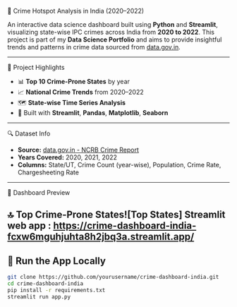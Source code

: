 🚨 Crime Hotspot Analysis in India (2020–2022)

An interactive data science dashboard built using **Python** and **Streamlit**, visualizing state-wise IPC crimes across India from **2020 to 2022**. This project is part of my **Data Science Portfolio** and aims to provide insightful trends and patterns in crime data sourced from [data.gov.in](https://data.gov.in).

---

 📌 Project Highlights

- 📊 **Top 10 Crime-Prone States** by year
- 📈 **National Crime Trends** from 2020–2022
- 🗺️ **State-wise Time Series Analysis**
- 🧰 Built with **Streamlit**, **Pandas**, **Matplotlib**, **Seaborn**

---

 🔍 Dataset Info

- **Source:** [data.gov.in - NCRB Crime Report](https://data.gov.in/resources/crime-india-stateut-wise-crimes-under-indian-penal-code-2001-2019)
- **Years Covered:** 2020, 2021, 2022
- **Columns:** State/UT, Crime Count (year-wise), Population, Crime Rate, Chargesheeting Rate

---

 🧪 Dashboard Preview

 🔝 Top Crime-Prone States![Top States]
  Streamlit web app : https://crime-dashboard-india-fcxw6mguhjuhta8h2jbq3a.streamlit.app/
---

## 🚀 Run the App Locally

```bash
git clone https://github.com/yourusername/crime-dashboard-india.git
cd crime-dashboard-india
pip install -r requirements.txt
streamlit run app.py
